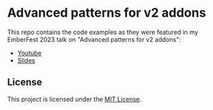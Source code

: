 # Advanced patterns for v2 addons

This repo contains the code examples as they were featured in my EmberFest 2023 talk on "Advanced patterns for v2 addons":
* [Youtube](https://www.youtube.com/watch?v=rhnA01Hwdqw&list=PLN4SpDLOSVkRSMIpu4UiK1k4hZwHrwCOT&index=2)
* [Slides](https://docs.google.com/presentation/d/1dCBGkFAhKYS1-efrZBLo7IsMk8od4wXwfzoGfqMRYYc/edit)

## License

This project is licensed under the [MIT License](LICENSE.md).
